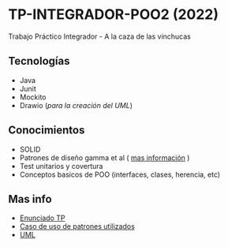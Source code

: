 # TP-INTEGRADOR-POO2 (2022)
Trabajo Práctico Integrador - A la caza de las vinchucas
## Tecnologías

 - Java
 - Junit
 - Mockito
 - Drawio (_para la creación del UML_)

## Conocimientos
- SOLID
- Patrones de diseño gamma et al ( [mas información](www.google.com) )
- Test unitarios y covertura
- Conceptos basicos de POO (interfaces, clases, herencia, etc)

## Mas info

- [Enunciado TP](/enunciado/enunciado.md)
- [Caso de uso de patrones utilizados]()
- [UML](/uml.png)

